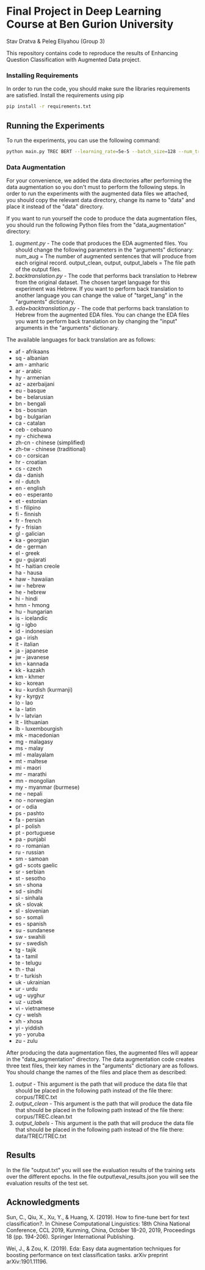 # Final Project in Deep Learning Course at Ben Gurion University

Stav Dratva & Peleg Eliyahou (Group 3)

This repository contains code to reproduce the results of Enhancing Question Classification with Augmented Data project.

### Installing Requirements

In order to run the code, you should make sure the libraries requirements are satisfied.
Install the requirements using pip

```bash
pip install -r requirements.txt
```


## Running the Experiments

To run the experiments, you can use the following command:

```bash
python main.py TREC BERT --learning_rate=5e-5 --batch_size=128 --num_train_epochs=10 > output.txt
```


### Data Augmentation 

For your convenience, we added the data directories after performing the data augmentation so you don't must to perform the following steps.
In order to run the experiments with the augmented data files we attached, you should copy the relevant data directory, change its name to "data" and place it instead of the "data" directory.

If you want to run yourself the code to produce the data augmentation files, you should run the following Python files from the "data_augmentation" directory:

1. *augment.py* - The code that produces the EDA augmented files. You should change the following parameters in the "arguments" dictionary:
   num_aug = The number of augmented sentences that will produce from each original record.
   output_clean, output, output_labels = The file path of the output files.
2. *backtranslation.py* - The code that performs back translation to Hebrew from the original dataset.
   The chosen target language for this experiment was Hebrew. If you want to perform back translation to another language you can change the value of "target_lang" in the "arguments" dictionary.
3. *eda+backtranslation.py* - The code that performs back translation to Hebrew from the augmented EDA files. You can change the EDA files you want to perform back translation on by changing the "input" arguments in the "arguments" dictionary.

The available languages for back translation are as follows:
   - af - afrikaans
   - sq - albanian
   - am - amharic
   - ar - arabic
   - hy - armenian
   - az - azerbaijani
   - eu - basque
   - be - belarusian
   - bn - bengali
   - bs - bosnian
   - bg - bulgarian
   - ca - catalan
   - ceb - cebuano
   - ny - chichewa
   - zh-cn - chinese (simplified)
   - zh-tw - chinese (traditional)
   - co - corsican
   - hr - croatian
   - cs - czech
   - da - danish
   - nl - dutch
   - en - english
   - eo - esperanto
   - et - estonian
   - tl - filipino
   - fi - finnish
   - fr - french
   - fy - frisian
   - gl - galician
   - ka - georgian
   - de - german
   - el - greek
   - gu - gujarati
   - ht - haitian creole
   - ha - hausa
   - haw - hawaiian
   - iw - hebrew
   - he - hebrew
   - hi - hindi
   - hmn - hmong
   - hu - hungarian
   - is - icelandic
   - ig - igbo
   - id - indonesian
   - ga - irish
   - it - italian
   - ja - japanese
   - jw - javanese
   - kn - kannada
   - kk - kazakh
   - km - khmer
   - ko - korean
   - ku - kurdish (kurmanji)
   - ky - kyrgyz
   - lo - lao
   - la - latin
   - lv - latvian
   - lt - lithuanian
   - lb - luxembourgish
   - mk - macedonian
   - mg - malagasy
   - ms - malay
   - ml - malayalam
   - mt - maltese
   - mi - maori
   - mr - marathi
   - mn - mongolian
   - my - myanmar (burmese)
   - ne - nepali
   - no - norwegian
   - or - odia
   - ps - pashto
   - fa - persian
   - pl - polish
   - pt - portuguese
   - pa - punjabi
   - ro - romanian
   - ru - russian
   - sm - samoan
   - gd - scots gaelic
   - sr - serbian
   - st - sesotho
   - sn - shona
   - sd - sindhi
   - si - sinhala
   - sk - slovak
   - sl - slovenian
   - so - somali
   - es - spanish
   - su - sundanese
   - sw - swahili
   - sv - swedish
   - tg - tajik
   - ta - tamil
   - te - telugu
   - th - thai
   - tr - turkish
   - uk - ukrainian
   - ur - urdu
   - ug - uyghur
   - uz - uzbek
   - vi - vietnamese
   - cy - welsh
   - xh - xhosa
   - yi - yiddish
   - yo - yoruba
   - zu - zulu

After producing the data augmentation files, the augmented files will appear in the "data_augmentation" directory.
The data augmentation code creates three text files, their key names in the "arguments" dictionary are as follows. You should change the names of the files and place them as described:
1. *output* - This argument is the path that will produce the data file that should be placed in the following path instead of the file there: corpus/TREC.txt
2. *output_clean* -  This argument is the path that will produce the data file that should be placed in the following path instead of the file there: corpus/TREC.clean.txt
3. *output_labels* -  This argument is the path that will produce the data file that should be placed in the following path instead of the file there: data/TREC/TREC.txt


## Results
In the file "output.txt" you will see the evaluation results of the training sets over the different epochs.
In the file output\eval_results.json you will see the evaluation results of the test set.


## Acknowledgments

Sun, C., Qiu, X., Xu, Y., & Huang, X. (2019). How to fine-tune bert for text classification?. In Chinese Computational Linguistics: 18th China National Conference, CCL 2019, Kunming, China, October 18–20, 2019, Proceedings 18 (pp. 194-206). Springer International Publishing.‏

Wei, J., & Zou, K. (2019). Eda: Easy data augmentation techniques for boosting performance on text classification tasks. arXiv preprint arXiv:1901.11196.‏


